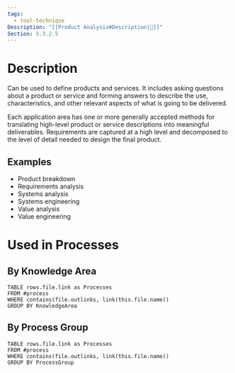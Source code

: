 ```yaml
---
tags:
  - tool-technique
Description: "[[Product Analysis#Description|📝]]"
Section: 5.3.2.5
---
```

# Description
Can be used to define products and services. It includes asking questions about a product or service and forming answers to describe the use, characteristics, and other relevant aspects of what is going to be delivered.

Each application area has one or more generally accepted methods for translating high-level product or service descriptions into meaningful deliverables. Requirements are captured at a high level and decomposed to the level of detail needed to design the final product.
## Examples
- Product breakdown
- Requirements analysis
- Systems analysis
- Systems engineering
- Value analysis
- Value engineering
# Used in Processes
## By Knowledge Area
```dataview
TABLE rows.file.link as Processes
FROM #process 
WHERE contains(file.outlinks, link(this.file.name))
GROUP BY KnowledgeArea
```
## By Process Group
```dataview
TABLE rows.file.link as Processes
FROM #process 
WHERE contains(file.outlinks, link(this.file.name))
GROUP BY ProcessGroup
```


